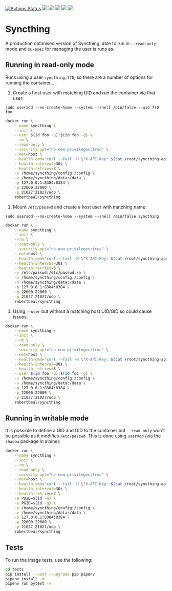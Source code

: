 [![Actions Status](https://github.com/robertbeal/docker-syncthing/workflows/build/badge.svg)](https://github.com/robertbeal/docker-syncthing/actions)
[![](https://images.microbadger.com/badges/image/robertbeal/syncthing.svg)](https://microbadger.com/images/robertbeal/syncthing "Get your own image badge on microbadger.com")
[![](https://images.microbadger.com/badges/version/robertbeal/syncthing.svg)](https://microbadger.com/images/robertbeal/syncthing "Get your own version badge on microbadger.com")
[![](https://img.shields.io/docker/pulls/robertbeal/syncthing.svg)](https://hub.docker.com/r/robertbeal/syncthing/)
[![](https://img.shields.io/docker/stars/robertbeal/syncthing.svg)](https://hub.docker.com/r/robertbeal/syncthing/)
[![](https://img.shields.io/docker/automated/robertbeal/syncthing.svg)](https://hub.docker.com/r/robertbeal/syncthing/)

# Syncthing

A production optimised version of Syncthing, able to run in `--read-only` mode and `su-exec` for managing the user is runs as.

## Running in read-only mode

Runs using a user `syncthing:770`, so there are a number of options for running the container...

1. Create a host user with matching UID and run the container via that user:

`sudo useradd --no-create-home --system --shell /bin/false --uid 770 foo`

```bash
docker run \
    --name syncthing \
    --init \
    --user $(id foo -u):$(id foo -g) \
    --rm \
    --read-only \
    --security-opt="no-new-privileges:true" \
    --net=host \
    --health-cmd="curl --fail -H \"X-API-Key: $(cat /root/syncthing-api-key)\" http://127.0.0.1:8384/rest/system/ping || exit 1" \
    --health-interval=30s \
    --health-retries=3 \
    -v /home/syncthing/config:/config \
    -v /home/syncthing/data:/data \
    -p 127.0.0.1:8384:8384 \
    -p 22000:22000 \
    -p 21027:21027/udp \
    robertbeal/syncthing
```

1. Mount `/etc/passwd` and create a host user with matching name:

`sudo useradd --no-create-home --system --shell /bin/false syncthing`

```bash
docker run \
    --name syncthing \
    --init \
    --rm \
    --read-only \
    --security-opt="no-new-privileges:true" \
    --net=host \
    --health-cmd="curl --fail -H \"X-API-Key: $(cat /root/syncthing-api-key)\" http://127.0.0.1:8384/rest/system/ping || exit 1" \
    --health-interval=30s \
    --health-retries=3 \
    -v /etc/passwd:/etc/passwd:ro \
    -v /home/syncthing/config:/config \
    -v /home/syncthing/data:/data \
    -p 127.0.0.1:8384:8384 \
    -p 22000:22000 \
    -p 21027:21027/udp \
    robertbeal/syncthing
```

1. Using `--user` but without a matching host UID/GID so could cause issues:

```bash
docker run \
    --name syncthing \
    --init \
    --rm \
    --read-only \
    --security-opt="no-new-privileges:true" \
    --net=host \
    --health-cmd="curl --fail -H \"X-API-Key: $(cat /root/syncthing-api-key)\" http://127.0.0.1:8384/rest/system/ping || exit 1" \
    --health-interval=30s \
    --health-retries=3 \
    --user $(id foo -u):$(id foo -g) \
    -v /home/syncthing/config:/config \
    -v /home/syncthing/data:/data \
    -p 127.0.0.1:8384:8384 \
    -p 22000:22000 \
    -p 21027:21027/udp \
    robertbeal/syncthing
```

## Running in writable mode

It is possible to define a UID and GID to the container but `--read-only` won't be possible as it modifies `/etc/passwd`. This is done using `usermod` (via the `shadow` package in alpine):

```bash
docker run \
    --name syncthing \
    --init \
    --rm \
    --read-only \
    --security-opt="no-new-privileges:true" \
    --net=host \
    --health-cmd="curl --fail -H \"X-API-Key: $(cat /root/syncthing-api-key)\" http://127.0.0.1:8384/rest/system/ping || exit 1" \
    --health-interval=30s \
    --health-retries=3 \
    -e PUID=$(id -u) \
    -e PGID=$(id -g) \
    -v /home/syncthing/config:/config \
    -v /home/syncthing/data:/data \
    -p 127.0.0.1:8384:8384 \
    -p 22000:22000 \
    -p 21027:21027/udp \
    robertbeal/syncthing
```

## Tests

To run the image tests, use the following:

```bash
cd tests
pip install --user --upgrade pip pipenv
pipenv install -d
pipenv run pytest -v
```
